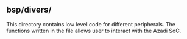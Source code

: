 ## bsp/divers/

This directory contains low level code for different peripherals. The functions written in the file allows user to interact with the Azadi SoC.
